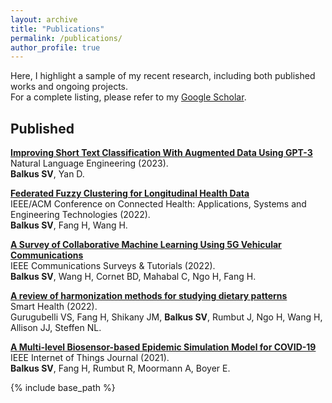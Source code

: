 ```yaml
---
layout: archive
title: "Publications"
permalink: /publications/
author_profile: true
---
```


Here, I highlight a sample of my recent research, including both published works and ongoing projects.  
For a complete listing, please refer to my [Google Scholar](https://scholar.google.com/citations?user=wzuq_fcAAAAJ&hl=en&oi=ao).


Published
---

[**Improving Short Text Classification With Augmented Data Using GPT-3**](https://www.cambridge.org/core/journals/natural-language-engineering/article/improving-short-text-classification-with-augmented-data-using-gpt3/4F23066E3F0156382190BD76DA9A7BA5)  
Natural Language Engineering (2023).  
**Balkus SV**, Yan D.  

[**Federated Fuzzy Clustering for Longitudinal Health Data**](https://ieeexplore.ieee.org/abstract/document/9983621)  
IEEE/ACM Conference on Connected Health: Applications, Systems and Engineering Technologies (2022).  
**Balkus SV**, Fang H, Wang H.  

[**A Survey of Collaborative Machine Learning Using 5G Vehicular Communications**](https://ieeexplore-ieee-org/abstract/document/9706268)  
IEEE Communications Surveys & Tutorials (2022).  
**Balkus SV**, Wang H, Cornet BD, Mahabal C, Ngo H, Fang H.  

[**A review of harmonization methods for studying dietary patterns**](https://www-sciencedirect-com/science/article/pii/S2352648321000763)  
Smart Health (2022).  
Gurugubelli VS, Fang H, Shikany JM, **Balkus SV**, Rumbut J, Ngo H, Wang H, Allison JJ, Steffen NL.  

[**A Multi-level Biosensor-based Epidemic Simulation Model for COVID-19**](https://ieeexplore-ieee-org/abstract/document/9612608)  
IEEE Internet of Things Journal (2021).  
**Balkus SV**, Fang H, Rumbut R, Moormann A, Boyer E.  



{% include base_path %}



